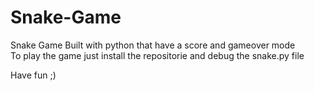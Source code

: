 # Snake-Game 
Snake Game Built with python that have a score and gameover mode <br>
To play the game just install the repositorie and debug the snake.py file <br>

Have fun ;)
